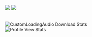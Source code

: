 <img align="center" src="https://github-readme-stats.vercel.app/api?username=Dotlezz&show_icons=true&theme=radical" /> <img align="center" src="https://github-readme-stats.vercel.app/api/top-langs?username=Dotlezz&show_icons=true&theme=radical" />
# 
![CustomLoadingAudio Download Stats](https://img.shields.io/github/downloads/Dotlezz/CustomLoadingAudio/total?color=fe428e&label=CustomLoadingAudio%20Total%20Downloads&style=for-the-badge)  
![Profile View Stats](https://komarev.com/ghpvc/?username=Dotlezz&color=fe428e&style=for-the-badge)
<!---
Hi!
So what are you even doing?
This is a profile repo and your viewing the raw dats?
If this happens to be copy pasted hello from https://github.com/Dotlezz
:trollface:
2.8.0
--->
